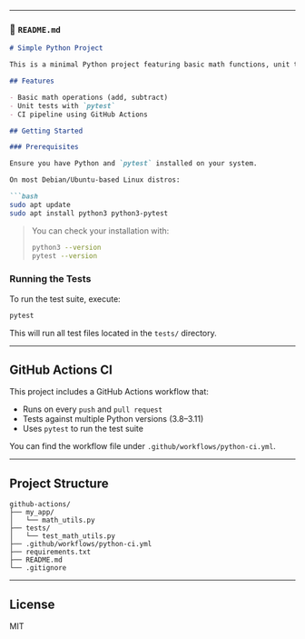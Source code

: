 
---

### 📖 `README.md`

```markdown
# Simple Python Project

This is a minimal Python project featuring basic math functions, unit tests, and GitHub Actions CI.

## Features

- Basic math operations (add, subtract)
- Unit tests with `pytest`
- CI pipeline using GitHub Actions

## Getting Started

### Prerequisites

Ensure you have Python and `pytest` installed on your system.

On most Debian/Ubuntu-based Linux distros:

```bash
sudo apt update
sudo apt install python3 python3-pytest
```

> You can check your installation with:
> ```bash
> python3 --version
> pytest --version
> ```

### Running the Tests

To run the test suite, execute:

```bash
pytest
```

This will run all test files located in the `tests/` directory.

---

## GitHub Actions CI

This project includes a GitHub Actions workflow that:

- Runs on every `push` and `pull request`
- Tests against multiple Python versions (3.8–3.11)
- Uses `pytest` to run the test suite

You can find the workflow file under `.github/workflows/python-ci.yml`.

---

## Project Structure

```
github-actions/
├── my_app/
│   └── math_utils.py
├── tests/
│   └── test_math_utils.py
├── .github/workflows/python-ci.yml
├── requirements.txt
├── README.md
└── .gitignore
```

---

## License

MIT


